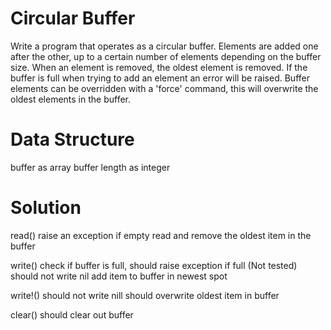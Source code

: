 # Circular Buffer

Write a program that operates as a circular buffer. Elements are added one after the other, up to a certain number of elements depending on the buffer size. When an element is removed, the oldest element is removed. If the buffer is full when trying to add an element an error will be raised. Buffer elements can be overridden with a 'force' command, this will overwrite the oldest elements in the buffer.

# Data Structure
buffer as array
buffer length as integer

# Solution


read()
raise an exception if empty
read and remove the oldest item in the buffer

write()
check if buffer is full, should raise exception if full (Not tested)
should not write nil
add item to buffer in newest spot

write!()
should not write nill
should overwrite oldest item in buffer

clear()
should clear out buffer
